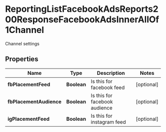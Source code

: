

# ReportingListFacebookAdsReports200ResponseFacebookAdsInnerAllOf1Channel

Channel settings

## Properties

| Name | Type | Description | Notes |
|------------ | ------------- | ------------- | -------------|
|**fbPlacementFeed** | **Boolean** | Is this for facebook feed |  [optional] |
|**fbPlacementAudience** | **Boolean** | Is this for facebook audience |  [optional] |
|**igPlacementFeed** | **Boolean** | Is this for instagram feed |  [optional] |



